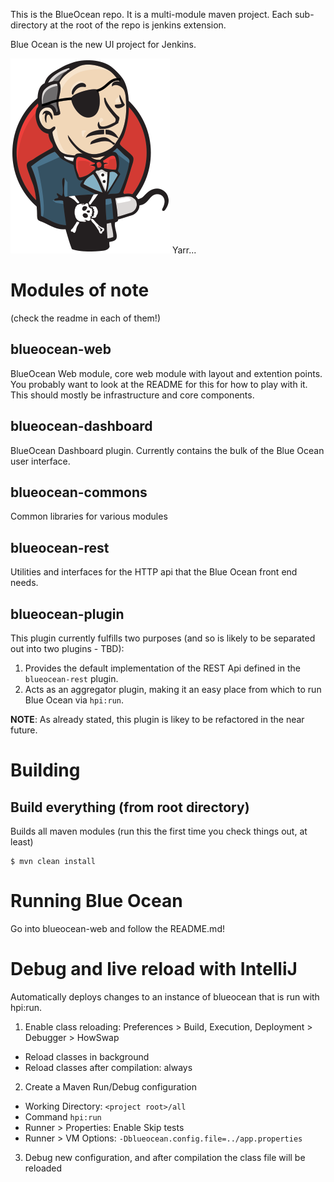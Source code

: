 This is the BlueOcean repo. It is a multi-module maven project. Each sub-directory at the root of the repo is jenkins extension.


Blue Ocean is the new UI project for Jenkins.


![Pirate logo, because it's ocean and stuff](logo-yarrr.png)
Yarr...

# Modules of note
(check the readme in each of them!)

## blueocean-web

BlueOcean Web module, core web module with layout and extention points. You probably want to look at the README for this for how to play with it. This should mostly be infrastructure and core components.

## blueocean-dashboard

BlueOcean Dashboard plugin. Currently contains the bulk of the Blue Ocean user interface.  

## blueocean-commons

Common libraries for various modules

## blueocean-rest

Utilities and interfaces for the HTTP api that the Blue Ocean front end needs. 

## blueocean-plugin

This plugin currently fulfills two purposes (and so is likely to be separated out into two plugins - TBD): 

1. Provides the default implementation of the REST Api defined in the `blueocean-rest` plugin.
1. Acts as an aggregator plugin, making it an easy place from which to run Blue Ocean via `hpi:run`. 

__NOTE__: As already stated, this plugin is likey to be refactored in the near future.
    
# Building

## Build everything (from root directory)
Builds all maven modules (run this the first time you check things out, at least)

```
$ mvn clean install
```

# Running Blue Ocean

Go into blueocean-web and follow the README.md!


# Debug and live reload with IntelliJ
Automatically deploys changes to an instance of blueocean that is run with hpi:run.

1. Enable class reloading: Preferences > Build, Execution, Deployment > Debugger > HowSwap
  * Reload classes in background
  * Reload classes after compilation: always
2. Create a Maven Run/Debug configuration
 * Working Directory: `<project root>/all`
 * Command `hpi:run`
 * Runner > Properties: Enable Skip tests
 * Runner > VM Options: `-Dblueocean.config.file=../app.properties`
3. Debug new configuration, and after compilation the class file will be reloaded
